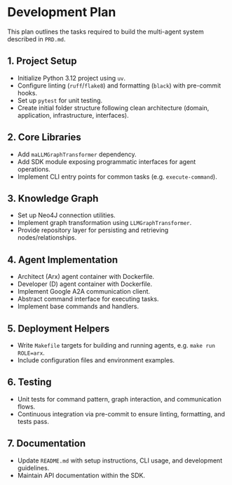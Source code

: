 # Development Plan

This plan outlines the tasks required to build the multi-agent system described in `PRD.md`.

## 1. Project Setup
- Initialize Python 3.12 project using `uv`.
- Configure linting (`ruff`/`flake8`) and formatting (`black`) with pre-commit hooks.
- Set up `pytest` for unit testing.
- Create initial folder structure following clean architecture (domain, application, infrastructure, interfaces).

## 2. Core Libraries
- Add `maLLMGraphTransformer` dependency.
- Add SDK module exposing programmatic interfaces for agent operations.
- Implement CLI entry points for common tasks (e.g. `execute-command`).

## 3. Knowledge Graph
- Set up Neo4J connection utilities.
- Implement graph transformation using `LLMGraphTransformer`.
- Provide repository layer for persisting and retrieving nodes/relationships.

## 4. Agent Implementation
- Architect (Arx) agent container with Dockerfile.
- Developer (D) agent container with Dockerfile.
- Implement Google A2A communication client.
- Abstract command interface for executing tasks.
- Implement base commands and handlers.

## 5. Deployment Helpers
- Write `Makefile` targets for building and running agents, e.g. `make run ROLE=arx`.
- Include configuration files and environment examples.

## 6. Testing
- Unit tests for command pattern, graph interaction, and communication flows.
- Continuous integration via pre-commit to ensure linting, formatting, and tests pass.

## 7. Documentation
- Update `README.md` with setup instructions, CLI usage, and development guidelines.
- Maintain API documentation within the SDK.


